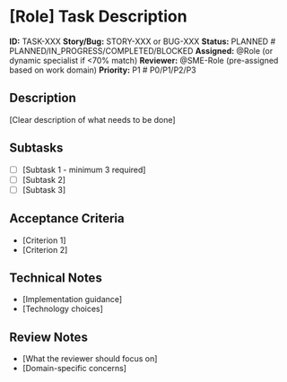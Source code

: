 # [Role] Task Description

**ID:** TASK-XXX
**Story/Bug:** STORY-XXX or BUG-XXX
**Status:** PLANNED  # PLANNED/IN_PROGRESS/COMPLETED/BLOCKED
**Assigned:** @Role (or dynamic specialist if <70% match)
**Reviewer:** @SME-Role (pre-assigned based on work domain)
**Priority:** P1  # P0/P1/P2/P3

## Description
[Clear description of what needs to be done]

## Subtasks
- [ ] [Subtask 1 - minimum 3 required]
- [ ] [Subtask 2]
- [ ] [Subtask 3]

## Acceptance Criteria
- [Criterion 1]
- [Criterion 2]

## Technical Notes
- [Implementation guidance]
- [Technology choices]

## Review Notes
- [What the reviewer should focus on]
- [Domain-specific concerns]